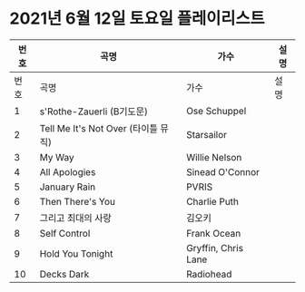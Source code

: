 # 2021년 6월 12일 토요일 플레이리스트

| 번호 | 곡명 | 가수 | 설명 |
|------|------|------|------|
| 번호 | 곡명 | 가수 | 설명 |
| 1 | s'Rothe-Zauerli (B기도문) | Ose Schuppel |  |
| 2 | Tell Me It's Not Over (타이틀 뮤직) | Starsailor |  |
| 3 | My Way | Willie Nelson |  |
| 4 | All Apologies | Sinead O'Connor |  |
| 5 | January Rain | PVRIS |  |
| 6 | Then There's You | Charlie Puth |  |
| 7 | 그리고 최대의 사랑 | 김오키 |  |
| 8 | Self Control | Frank Ocean |  |
| 9 | Hold You Tonight | Gryffin, Chris Lane |  |
| 10 | Decks Dark | Radiohead |  |
